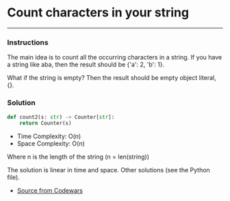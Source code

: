 # Count characters in your string

---
### Instructions

The main idea is to count all the occurring characters in a string. If you have a string like aba, then the result should be {'a': 2, 'b': 1}.

What if the string is empty? Then the result should be empty object literal, {}.

### Solution

```py
def count2(s: str) -> Counter[str]:
    return Counter(s)
```

* Time Complexity: O(n)
* Space Complexity: O(n) 

Where n is the length of the string (n = len(string))

The solution is linear in time and space.
Other solutions (see the Python file).

* [Source from Codewars](https://www.codewars.com/kata/52efefcbcdf57161d4000091/train/python)
